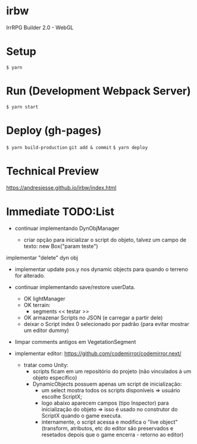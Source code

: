 # irbw

IrrRPG Builder 2.0 - WebGL

# Setup

`$ yarn`

# Run (Development Webpack Server)

`$ yarn start`

# Deploy (gh-pages)

`$ yarn build-production`
`git add & commit`
`$ yarn deploy`

# Technical Preview

https://andresjesse.github.io/irbw/index.html

# Immediate TODO:List

- continuar implementando DynObjManager

  - criar opção para inicializar o script do objeto, talvez um campo de texto: new Box("param teste")

implementar "delete" dyn obj

- implementar update pos.y nos dynamic objects para quando o terreno for alterado.

- continuar implementando save/restore userData.

  - OK lightManager
  - OK terrain:
    - segments << testar >>
  - OK armazenar Scripts no JSON (e carregar a partir dele)
  - deixar o Script index 0 selecionado por padrão (para evitar mostrar um editor dummy)

- limpar comments antigos em VegetationSegment

- implementar editor: https://github.com/codemirror/codemirror.next/
  - tratar como Unity:
    - scripts ficam em um repositório do projeto (não vinculados à um objeto específico)
    - DynamicObjects possuem apenas um script de inicialização:
      - um select mostra todos os scripts disponíveis => usuário escolhe ScriptX;
      - logo abaixo aparecem campos (tipo Inspector) para inicialização do objeto => isso é usado no construtor do ScriptX quando o game executa.
      - internamente, o script acessa e modifica o "live object" (transform, atributos, etc do editor são preservados e resetados depois que o game encerra - retorno ao editor)
